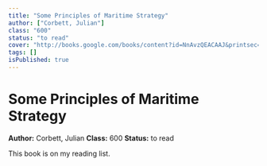 ```yaml
---
title: "Some Principles of Maritime Strategy"
author: ["Corbett, Julian"]
class: "600"
status: "to read"
cover: "http://books.google.com/books/content?id=NnAvzQEACAAJ&printsec=frontcover&img=1&zoom=1&source=gbs_api"
tags: []
isPublished: true
---
```


# Some Principles of Maritime Strategy

**Author:** Corbett, Julian
**Class:** 600
**Status:** to read

This book is on my reading list.